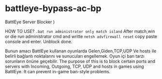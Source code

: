 # battleye-bypass-ac-bp
BattlEye Server Blocker )

HOW TO USE?
```.bat run administrator only match island```
After match,win or die run administrator cmd and writte ```netsh advfirewall reset``` copy paste console and enter. Unblock done.

Bunun amacı BattlEye kullanan oyunlarda Gelen,Giden,TCP,UDP Ve hosts ile belirli bağlantı noktalarını ve sunucuları engellemek. Oyun içi ban tarzı sorunların önüne geçebilir.
The purpose of this is to block certain ports and servers with Incoming, Outgoing, TCP, UDP and hosts in games using BattlEye. It can prevent in-game ban-style problems.
